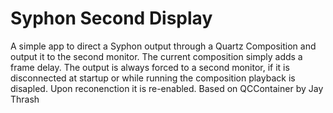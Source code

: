 Syphon Second Display
================

A simple app to direct a Syphon output through a Quartz Composition and output it to the second monitor. The current composition simply adds a frame delay.
The output is always forced to a second monitor, if it is disconnected at startup or while running the composition playback is disapled. Upon reconenction it is re-enabled.
Based on QCContainer by Jay Thrash
